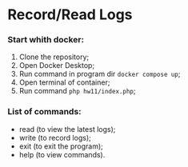 # Record/Read Logs

### Start whith docker:
1. Clone the repository;
2. Open Docker Desktop;
3. Run command in program dir <code>docker compose up</code>;
4. Open terminal of container;
5. Run command <code>php hw11/index.php</code>;

### List of commands:
- read (to view the latest logs);
- write (to record logs);
- exit (to exit the program);
- help (to view commands).
